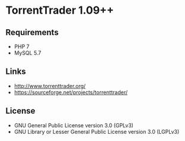 # TorrentTrader 1.09++

## Requirements
- PHP 7
- MySQL 5.7

## Links
- http://www.torrenttrader.org/
- https://sourceforge.net/projects/torrenttrader/

## License
- GNU General Public License version 3.0 (GPLv3)
- GNU Library or Lesser General Public License version 3.0 (LGPLv3)
